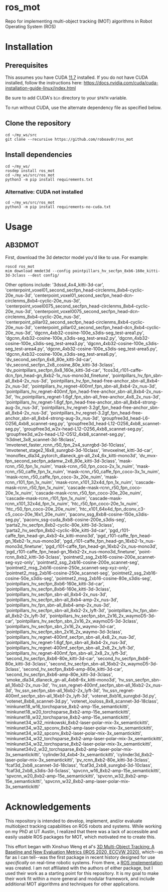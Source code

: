 # ros_mot
Repo for implementing multi-object tracking (MOT) algorithms in Robot Operating System (ROS)

# Installation

## Prerequisites
This assumes you have CUDA [11.7](https://developer.nvidia.com/cuda-11-7-0-download-archive) installed. If you do not have CUDA installed, follow the instructions here: https://docs.nvidia.com/cuda/cuda-installation-guide-linux/index.html

Be sure to add CUDA's `bin` directory to your `$PATH` variable.

To run without CUDA, use the alternate dependency file as specified below.
## Clone the repository
```
cd ~/my_ws/src
git clone --recursive https://github.com/roboav8r/ros_mot
```

## Install dependencies
```
cd ~/my_ws/
rosdep install ros_mot
cd ~/my_ws/src/ros_mot
python3 -m pip install requirements.txt
```
### Alternative: CUDA not installed
```
cd ~/my_ws/src/ros_mot
python3 -m pip install requirements-no-cuda.txt
```
# Usage
## AB3DMOT
First, download the 3d detector model you'd like to use. For example:
```
roscd ros_mot
mim download mmdet3d --config pointpillars_hv_secfpn_8xb6-160e_kitti-3d-3class --dest config/
```
Other options include:
'3dssd_4x4_kitti-3d-car', 'centerpoint_voxel01_second_secfpn_head-circlenms_8xb4-cyclic-20e_nus-3d', 'centerpoint_voxel01_second_secfpn_head-dcn-circlenms_8xb4-cyclic-20e_nus-3d', 'centerpoint_voxel0075_second_secfpn_head-circlenms_8xb4-cyclic-20e_nus-3d', 'centerpoint_voxel0075_second_secfpn_head-dcn-circlenms_8xb4-cyclic-20e_nus-3d', 'centerpoint_pillar02_second_secfpn_head-circlenms_8xb4-cyclic-20e_nus-3d', 'centerpoint_pillar02_second_secfpn_head-dcn_8xb4-cyclic-20e_nus-3d', 'dgcnn_4xb32-cosine-100e_s3dis-seg_test-area1.py', 'dgcnn_4xb32-cosine-100e_s3dis-seg_test-area2.py', 'dgcnn_4xb32-cosine-100e_s3dis-seg_test-area3.py', 'dgcnn_4xb32-cosine-100e_s3dis-seg_test-area4.py', 'dgcnn_4xb32-cosine-100e_s3dis-seg_test-area5.py', 'dgcnn_4xb32-cosine-100e_s3dis-seg_test-area6.py', 'dv_second_secfpn_6x8_80e_kitti-3d-car', 'dv_second_secfpn_2x8_cosine_80e_kitti-3d-3class', 'dv_pointpillars_secfpn_6x8_160e_kitti-3d-car', 'fcos3d_r101-caffe-dcn_fpn_head-gn_8xb2-1x_nus-mono3d_finetune', 'pointpillars_hv_fpn_sbn-all_8xb4-2x_nus-3d', 'pointpillars_hv_fpn_head-free-anchor_sbn-all_8xb4-2x_nus-3d', 'pointpillars_hv_regnet-400mf_fpn_sbn-all_8xb4-2x_nus-3d', 'pointpillars_hv_regnet-400mf_fpn_head-free-anchor_sbn-all_8xb4-2x_nus-3d', 'hv_pointpillars_regnet-1.6gf_fpn_sbn-all_free-anchor_4x8_2x_nus-3d', 'pointpillars_hv_regnet-1.6gf_fpn_head-free-anchor_sbn-all_8xb4-strong-aug-3x_nus-3d', 'pointpillars_hv_regnet-3.2gf_fpn_head-free-anchor_sbn-all_8xb4-2x_nus-3d', 'pointpillars_hv_regnet-3.2gf_fpn_head-free-anchor_sbn-all_8xb4-strong-aug-3x_nus-3d', 'groupfree3d_head-L6-O256_4xb8_scannet-seg.py', 'groupfree3d_head-L12-O256_4xb8_scannet-seg.py', 'groupfree3d_w2x-head-L12-O256_4xb8_scannet-seg.py', 'groupfree3d_w2x-head-L12-O512_4xb8_scannet-seg.py', 'h3dnet_3x8_scannet-3d-18class', 'imvotenet_faster_rcnn_r50_fpn_2x4_sunrgbd-3d-10class', 'imvotenet_stage2_16x8_sunrgbd-3d-10class', 'imvoxelnet_kitti-3d-car', 'monoflex_dla34_pytorch_dlaneck_gn-all_2x4_6x_kitti-mono3d', 'dv_mvx-fpn_second_secfpn_adamw_2x8_80e_kitti-3d-3class', 'mask-rcnn_r50_fpn_1x_nuim', 'mask-rcnn_r50_fpn_coco-2x_1x_nuim', 'mask-rcnn_r50_caffe_fpn_1x_nuim', 'mask-rcnn_r50_caffe_fpn_coco-3x_1x_nuim', 'mask-rcnn_r50_caffe_fpn_coco-3x_20e_nuim', 'mask-rcnn_r101_fpn_1x_nuim', 'mask-rcnn_x101_32x4d_fpn_1x_nuim', 'cascade-mask-rcnn_r50_fpn_1x_nuim', 'cascade-mask-rcnn_r50_fpn_coco-20e_1x_nuim', 'cascade-mask-rcnn_r50_fpn_coco-20e_20e_nuim', 'cascade-mask-rcnn_r101_fpn_1x_nuim', 'cascade-mask-rcnn_x101_32x4d_fpn_1x_nuim', 'htc_r50_fpn_coco-20e_1x_nuim', 'htc_r50_fpn_coco-20e_20e_nuim', 'htc_x101_64x4d_fpn_dconv_c3-c5_coco-20e_16x1_20e_nuim', 'paconv_ssg_8xb8-cosine-150e_s3dis-seg.py', 'paconv_ssg-cuda_8xb8-cosine-200e_s3dis-seg', 'parta2_hv_secfpn_8xb2-cyclic-80e_kitti-3d-3class', 'parta2_hv_secfpn_8xb2-cyclic-80e_kitti-3d-car', 'pgd_r101-caffe_fpn_head-gn_4xb3-4x_kitti-mono3d', 'pgd_r101-caffe_fpn_head-gn_16xb2-1x_nus-mono3d', 'pgd_r101-caffe_fpn_head-gn_16xb2-1x_nus-mono3d_finetune', 'pgd_r101-caffe_fpn_head-gn_16xb2-2x_nus-mono3d', 'pgd_r101-caffe_fpn_head-gn_16xb2-2x_nus-mono3d_finetune', 'point-rcnn_8xb2_kitti-3d-3class', 'pointnet2_ssg_2xb16-cosine-200e_scannet-seg-xyz-only', 'pointnet2_ssg_2xb16-cosine-200e_scannet-seg', 'pointnet2_msg_2xb16-cosine-250e_scannet-seg-xyz-only', 'pointnet2_msg_2xb16-cosine-250e_scannet-seg', 'pointnet2_ssg_2xb16-cosine-50e_s3dis-seg', 'pointnet2_msg_2xb16-cosine-80e_s3dis-seg', 'pointpillars_hv_secfpn_8xb6-160e_kitti-3d-car', 'pointpillars_hv_secfpn_8xb6-160e_kitti-3d-3class', 'pointpillars_hv_secfpn_sbn-all_8xb4-2x_nus-3d', 'pointpillars_hv_secfpn_sbn-all_8xb4-amp-2x_nus-3d', 'pointpillars_hv_fpn_sbn-all_8xb4-amp-2x_nus-3d', 'pointpillars_hv_secfpn_sbn-all_8xb2-2x_lyft-3d', 'pointpillars_hv_fpn_sbn-all_8xb2-2x_lyft-3d', 'pointpillars_hv_secfpn_sbn_2x16_2x_waymoD5-3d-car', 'pointpillars_hv_secfpn_sbn_2x16_2x_waymoD5-3d-3class', 'pointpillars_hv_secfpn_sbn_2x16_2x_waymo-3d-car', 'pointpillars_hv_secfpn_sbn_2x16_2x_waymo-3d-3class', 'pointpillars_hv_regnet-400mf_secfpn_sbn-all_4x8_2x_nus-3d', 'pointpillars_hv_regnet-1.6gf_fpn_sbn-all_8xb4-2x_nus-3d', 'pointpillars_hv_regnet-400mf_secfpn_sbn-all_2x8_2x_lyft-3d', 'pointpillars_hv_regnet-400mf_fpn_sbn-all_2x8_2x_lyft-3d', 'second_hv_secfpn_8xb6-80e_kitti-3d-car', 'second_hv_secfpn_8xb6-80e_kitti-3d-3class', 'second_hv_secfpn_sbn-all_16xb2-2x_waymoD5-3d-3class', 'second_hv_secfpn_8xb6-amp-80e_kitti-3d-car', 'second_hv_secfpn_8xb6-amp-80e_kitti-3d-3class', 'smoke_dla34_dlaneck_gn-all_4xb8-6x_kitti-mono3d', 'hv_ssn_secfpn_sbn-all_16xb2-2x_nus-3d', 'hv_ssn_regnet-400mf_secfpn_sbn-all_16xb2-2x_nus-3d', 'hv_ssn_secfpn_sbn-all_16xb2-2x_lyft-3d', 'hv_ssn_regnet-400mf_secfpn_sbn-all_16xb1-2x_lyft-3d', 'votenet_8xb16_sunrgbd-3d.py', 'votenet_8xb8_scannet-3d.py', 'votenet_iouloss_8x8_scannet-3d-18class', 'minkunet18_w16_torchsparse_8xb2-amp-15e_semantickitti', 'minkunet18_w20_torchsparse_8xb2-amp-15e_semantickitti', 'minkunet18_w32_torchsparse_8xb2-amp-15e_semantickitti', 'minkunet34_w32_minkowski_8xb2-laser-polar-mix-3x_semantickitti', 'minkunet34_w32_spconv_8xb2-amp-laser-polar-mix-3x_semantickitti', 'minkunet34_w32_spconv_8xb2-laser-polar-mix-3x_semantickitti', 'minkunet34_w32_torchsparse_8xb2-amp-laser-polar-mix-3x_semantickitti', 'minkunet34_w32_torchsparse_8xb2-laser-polar-mix-3x_semantickitti', 'minkunet34v2_w32_torchsparse_8xb2-amp-laser-polar-mix-3x_semantickitti', 'cylinder3d_4xb4-3x_semantickitti', 'cylinder3d_8xb2-laser-polar-mix-3x_semantickitti', 'pv_rcnn_8xb2-80e_kitti-3d-3class', 'fcaf3d_2xb8_scannet-3d-18class', 'fcaf3d_2xb8_sunrgbd-3d-10class', 'fcaf3d_2xb8_s3dis-3d-5class', 'spvcnn_w16_8xb2-amp-15e_semantickitti', 'spvcnn_w20_8xb2-amp-15e_semantickitti', 'spvcnn_w32_8xb2-amp-15e_semantickitti', 'spvcnn_w32_8xb2-amp-laser-polar-mix-3x_semantickitti'

# Acknowledgements
This repository is intended to develop, implement, and/or evaluate multiobject tracking capabilities on ROS robots and systems. While working on my PhD at UT Austin, I realized that there was a lack of accessible and easily usable ROS packages for MOT, which motivated me to create this.

This effort began with Xinshuo Weng et al's [3D Multi-Object Tracking: A Baseline and New Evaluation Metrics (IROS 2020, ECCVW 2020)](https://github.com/xinshuoweng/AB3DMOT), which--as far as I can tell--was the first package in recent history designed for use *specifically* on real-time robotic systems. From there, a [ROS implementation](https://github.com/PardisTaghavi/real_time_tracking_AB3DMOT) was created. I am not affiliated with the authors of either package, but I used their work as a starting point for this repository. It is my goal to make their work fit within a more general and modular framework, and include additional MOT algorithms and techniques for other applications.